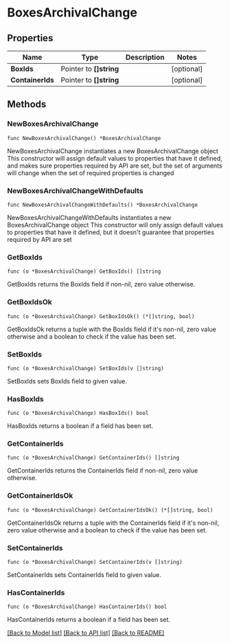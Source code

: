 # BoxesArchivalChange

## Properties

Name | Type | Description | Notes
------------ | ------------- | ------------- | -------------
**BoxIds** | Pointer to **[]string** |  | [optional] 
**ContainerIds** | Pointer to **[]string** |  | [optional] 

## Methods

### NewBoxesArchivalChange

`func NewBoxesArchivalChange() *BoxesArchivalChange`

NewBoxesArchivalChange instantiates a new BoxesArchivalChange object
This constructor will assign default values to properties that have it defined,
and makes sure properties required by API are set, but the set of arguments
will change when the set of required properties is changed

### NewBoxesArchivalChangeWithDefaults

`func NewBoxesArchivalChangeWithDefaults() *BoxesArchivalChange`

NewBoxesArchivalChangeWithDefaults instantiates a new BoxesArchivalChange object
This constructor will only assign default values to properties that have it defined,
but it doesn't guarantee that properties required by API are set

### GetBoxIds

`func (o *BoxesArchivalChange) GetBoxIds() []string`

GetBoxIds returns the BoxIds field if non-nil, zero value otherwise.

### GetBoxIdsOk

`func (o *BoxesArchivalChange) GetBoxIdsOk() (*[]string, bool)`

GetBoxIdsOk returns a tuple with the BoxIds field if it's non-nil, zero value otherwise
and a boolean to check if the value has been set.

### SetBoxIds

`func (o *BoxesArchivalChange) SetBoxIds(v []string)`

SetBoxIds sets BoxIds field to given value.

### HasBoxIds

`func (o *BoxesArchivalChange) HasBoxIds() bool`

HasBoxIds returns a boolean if a field has been set.

### GetContainerIds

`func (o *BoxesArchivalChange) GetContainerIds() []string`

GetContainerIds returns the ContainerIds field if non-nil, zero value otherwise.

### GetContainerIdsOk

`func (o *BoxesArchivalChange) GetContainerIdsOk() (*[]string, bool)`

GetContainerIdsOk returns a tuple with the ContainerIds field if it's non-nil, zero value otherwise
and a boolean to check if the value has been set.

### SetContainerIds

`func (o *BoxesArchivalChange) SetContainerIds(v []string)`

SetContainerIds sets ContainerIds field to given value.

### HasContainerIds

`func (o *BoxesArchivalChange) HasContainerIds() bool`

HasContainerIds returns a boolean if a field has been set.


[[Back to Model list]](../README.md#documentation-for-models) [[Back to API list]](../README.md#documentation-for-api-endpoints) [[Back to README]](../README.md)


